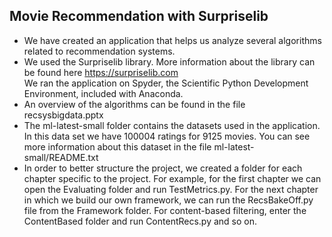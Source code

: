 
## Movie Recommendation with Surpriselib 

- We have created an application that helps us analyze several algorithms related to recommendation systems. 
-  We used the Surpriselib library. More information about the library can be found here https://surpriselib.com  
We ran the application on Spyder, the Scientific Python Development Environment, included with Anaconda. 
- An overview of the algorithms can be found in the file recsysbigdata.pptx
- The ml-latest-small folder contains the datasets used in the application. In this data set we have 100004 ratings for 9125 movies. You can see more information about this dataset in the file ml-latest-small/README.txt
- In order to better structure the project, we created a folder for each chapter specific to the project. 
For example, for the first chapter we can open the Evaluating folder and run TestMetrics.py.
For the next chapter in which we build our own framework, we can run the RecsBakeOff.py file from the Framework folder.
For content-based filtering, enter the ContentBased folder and run ContentRecs.py and so on.


